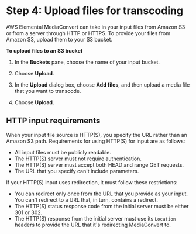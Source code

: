 # Step 4: Upload files for transcoding<a name="upload-input-files"></a>

AWS Elemental MediaConvert can take in your input files from Amazon S3 or from a server through HTTP or HTTPS\. To provide your files from Amazon S3, upload them to your S3 bucket\.<a name="upload-with-s3"></a>

**To upload files to an S3 bucket**

1. In the **Buckets** pane, choose the name of your input bucket\. 

1. Choose **Upload**\.

1. In the **Upload** dialog box, choose **Add files**, and then upload a media file that you want to transcode\.

1. Choose **Upload**\.

## HTTP input requirements<a name="http-input-requirements"></a>

When your input file source is HTTP\(S\), you specify the URL rather than an Amazon S3 path\. Requirements for using HTTP\(S\) for input are as follows:
+ All input files must be publicly readable\.
+ The HTTP\(S\) server must not require authentication\.
+ The HTTP\(S\) server must accept both HEAD and range GET requests\.
+ The URL that you specify can't include parameters\.

If your HTTP\(S\) input uses redirection, it must follow these restrictions:
+ You can redirect only once from the URL that you provide as your input\. You can't redirect to a URL that, in turn, contains a redirect\.
+ The HTTP\(S\) status response code from the initial server must be either 301 or 302\.
+ The HTTP\(S\) response from the initial server must use its `Location` headers to provide the URL that it's redirecting MediaConvert to\.
